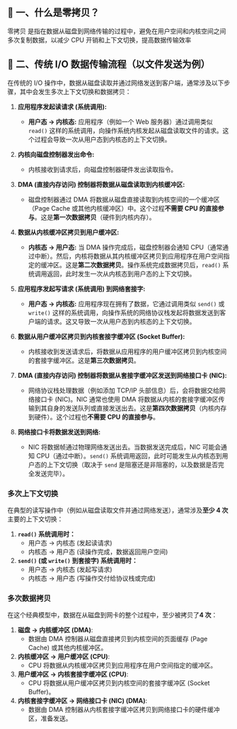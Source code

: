 ## 📘 一、什么是零拷贝？

零拷贝 是指在数据从磁盘到网络传输的过程中，避免在用户空间和内核空间之间多次复制数据，以减少 CPU 开销和上下文切换，提高数据传输效率

## 🧠 二、传统 I/O 数据传输流程（以文件发送为例）

在传统的 I/O 操作中，数据从磁盘读取并通过网络发送到客户端，通常涉及以下步骤，其中会发生多次上下文切换和数据拷贝：

1.  **应用程序发起读请求 (系统调用):**
    * **用户态 -> 内核态:** 应用程序（例如一个 Web 服务器）通过调用类似 `read()` 这样的系统调用，向操作系统内核发起从磁盘读取文件的请求。这个过程会导致一次从用户态到内核态的上下文切换。

2.  **内核向磁盘控制器发出命令:**
    * 内核接收到请求后，向磁盘控制器硬件发出读取指令。

3.  **DMA (直接内存访问) 控制器将数据从磁盘读取到内核缓冲区:**
    * 磁盘控制器通过 DMA 将数据从磁盘直接读取到内核空间的一个缓冲区（Page Cache 或其他内核缓冲区）中。这个过程**不需要 CPU 的直接参与**。这是**第一次数据拷贝**（硬件到内核内存）。

4.  **数据从内核缓冲区拷贝到用户缓冲区:**
    * **内核态 -> 用户态:** 当 DMA 操作完成后，磁盘控制器会通知 CPU（通常通过中断）。然后，内核将数据从其内核缓冲区拷贝到应用程序在用户空间指定的缓冲区。这是**第二次数据拷贝**。操作系统完成数据拷贝后，`read()` 系统调用返回，此时发生一次从内核态到用户态的上下文切换。

5.  **应用程序发起写请求 (系统调用) 到网络套接字:**
    * **用户态 -> 内核态:** 应用程序现在拥有了数据，它通过调用类似 `send()` 或 `write()` 这样的系统调用，向操作系统的网络协议栈发起将数据发送到客户端的请求。这又导致一次从用户态到内核态的上下文切换。

6.  **数据从用户缓冲区拷贝到内核套接字缓冲区 (Socket Buffer):**
    * 内核接收到发送请求后，将数据从应用程序的用户缓冲区拷贝到内核空间的套接字缓冲区。这是**第三次数据拷贝**。

7.  **DMA (直接内存访问) 控制器将数据从套接字缓冲区发送到网络接口卡 (NIC):**
    * 网络协议栈处理数据（例如添加 TCP/IP 头部信息）后，会将数据交给网络接口卡 (NIC)。NIC 通常也使用 DMA 将数据从内核的套接字缓冲区传输到其自身的发送队列或直接发送出去。这是**第四次数据拷贝**（内核内存到硬件）。这个过程也**不需要 CPU 的直接参与**。

8.  **网络接口卡将数据发送到网络:**
    * NIC 将数据帧通过物理网络发送出去。当数据发送完成后，NIC 可能会通知 CPU（通过中断）。`send()` 系统调用返回，此时可能发生从内核态到用户态的上下文切换（取决于 `send` 是阻塞还是非阻塞的，以及数据是否完全发送完毕）。

### 多次上下文切换

在典型的读写操作中（例如从磁盘读取文件并通过网络发送），通常涉及**至少 4 次**主要的上下文切换：

1.  **`read()` 系统调用时：**
    * 用户态 -> 内核态 (发起读请求)
    * 内核态 -> 用户态 (读操作完成，数据返回用户空间)
2.  **`send()` (或 `write()` 到套接字) 系统调用时：**
    * 用户态 -> 内核态 (发起写请求)
    * 内核态 -> 用户态 (写操作交付给协议栈或完成)

### 多次数据拷贝

在这个经典模型中，数据在从磁盘到网卡的整个过程中，至少被拷贝了**4 次**：

1.  **磁盘 -> 内核缓冲区 (DMA)**:
    * 数据由 DMA 控制器从磁盘直接拷贝到内核空间的页面缓存 (Page Cache) 或其他内核缓冲区。
2.  **内核缓冲区 -> 用户缓冲区 (CPU)**:
    * CPU 将数据从内核缓冲区拷贝到应用程序在用户空间指定的缓冲区。
3.  **用户缓冲区 -> 内核套接字缓冲区 (CPU)**:
    * CPU 将数据从用户缓冲区拷贝到内核空间的套接字缓冲区 (Socket Buffer)。
4.  **内核套接字缓冲区 -> 网络接口卡 (NIC) (DMA)**:
    * 数据由 DMA 控制器从内核套接字缓冲区拷贝到网络接口卡的硬件缓冲区，准备发送。


